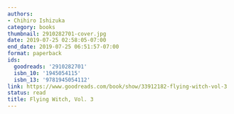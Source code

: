 ```yaml
---
authors:
- Chihiro Ishizuka
category: books
thumbnail: 2910282701-cover.jpg
date: 2019-07-25 02:58:05-07:00
end_date: 2019-07-25 06:51:57-07:00
format: paperback
ids:
  goodreads: '2910282701'
  isbn_10: '1945054115'
  isbn_13: '9781945054112'
link: https://www.goodreads.com/book/show/33912182-flying-witch-vol-3
status: read
title: Flying Witch, Vol. 3
---
```

